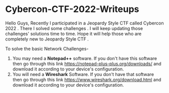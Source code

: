 # Cybercon-CTF-2022-Writeups
Hello Guys, Recently I participated in a Jeopardy Style CTF called Cybercon 2022 . There I solved some challenges . I will keep updating those challenges' solutions time to time. Hope it will help those who are completely new to Jeopardy Style CTF .


To solve the basic Network Challenges- 
1. You may need a **Notepad++** software. If you don't have this software then go through this link https://notepad-plus-plus.org/downloads/ and download it according to your device's configuration.
2. You will need a **Wireshark** Software. If you don't have that software then go through this link https://www.wireshark.org/download.html and download it according to your device's configuration. 
